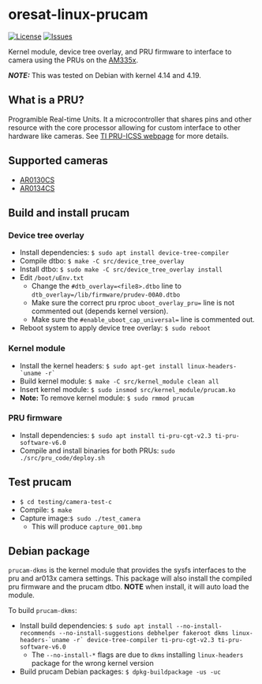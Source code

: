 # oresat-linux-prucam

[![License](https://img.shields.io/github/license/oresat/oresat-linux-prucam)](./LICENSE)
[![Issues](https://img.shields.io/github/issues/oresat/oresat-linux-prucam)](https://github.com/oresat/oresat-linux-prucam/issues)

Kernel module, device tree overlay, and PRU firmware to interface to camera
using the PRUs on the [AM335x].

_**NOTE:**_ This was tested on Debian with kernel 4.14 and 4.19.

## What is a PRU?

Programible Real-time Units. It a microcontroller that shares pins and other
resource with the core processor allowing for custom interface to other hardware
like cameras. See [TI PRU-ICSS webpage] for more details.

## Supported cameras

- [AR0130CS](https://www.onsemi.com/pub/Collateral/AR0130CS-D.PDF)
- [AR0134CS](https://www.onsemi.com/pub/Collateral/AR0134CS-D.PDF)

## Build and install prucam

### Device tree overlay

- Install dependencies: `$ sudo apt install device-tree-compiler`
- Compile dtbo: `$ make -C src/device_tree_overlay`
- Install dtbo: `$ sudo make -C src/device_tree_overlay install`
- Edit `/boot/uEnv.txt`
  - Change the `#dtb_overlay=<file8>.dtbo` line to `dtb_overlay=/lib/firmware/prudev-00A0.dtbo`
  - Make sure the correct pru rproc `uboot_overlay_pru=` line is not commented
  out (depends kernel version).
  - Make sure the `#enable_uboot_cap_universal=` line is commented out.
- Reboot system to apply device tree overlay: `$ sudo reboot`

### Kernel module

- Install the kernel headers: ``$ sudo apt-get install linux-headers-`uname -r` ``
- Build kernel module: `$ make -C src/kernel_module clean all`
- Insert kernel module: `$ sudo insmod src/kernel_module/prucam.ko`
- **Note:** To remove kernel module: `$ sudo rmmod prucam`

### PRU firmware

- Install dependencies: `$ sudo apt install ti-pru-cgt-v2.3 ti-pru-software-v6.0`
- Compile and install binaries for both PRUs: `sudo ./src/pru_code/deploy.sh`

## Test prucam

- `$ cd testing/camera-test-c`
- Compile: `$ make`
- Capture image:`$ sudo ./test_camera`
  - This will produce `capture_001.bmp`

## Debian package

`prucam-dkms` is the kernel module that provides the sysfs interfaces to the
pru and ar013x camera settings. This package will also install the compiled pru
firmware and the prucam dtbo. **NOTE** when install, it will auto load the module.

To build `prucam-dkms`:

- Install build dependencies: ``$ sudo apt install --no-install-recommends
  --no-install-suggestions debhelper fakeroot dkms linux-headers-`uname -r`
  device-tree-compiler ti-pru-cgt-v2.3 ti-pru-software-v6.0``
  - The `--no-install-*` flags are due to `dkms` installing `linux-headers`
    package for the wrong kernel version
- Build prucam Debian packages: `$ dpkg-buildpackage -us -uc`

[TI PRU-ICSS webpage]:https://processors.wiki.ti.com/index.php/PRU-ICSS
[AM335x]:https://www.ti.com/processors/sitara-arm/am335x-cortex-a8/overview.html
